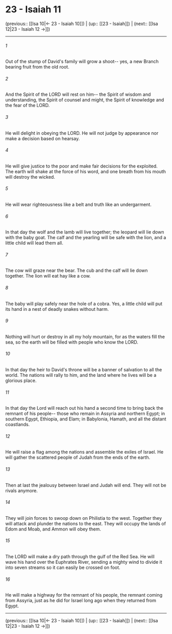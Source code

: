 # 23 - Isaiah 11

(previous:: [[Isa 10|← 23 - Isaiah 10]]) | (up:: [[23 - Isaiah]]) | (next:: [[Isa 12|23 - Isaiah 12 →]])

***


###### 1 
Out of the stump of David's family will grow a shoot-- yes, a new Branch bearing fruit from the old root. 

###### 2 
And the Spirit of the LORD will rest on him-- the Spirit of wisdom and understanding, the Spirit of counsel and might, the Spirit of knowledge and the fear of the LORD. 

###### 3 
He will delight in obeying the LORD. He will not judge by appearance nor make a decision based on hearsay. 

###### 4 
He will give justice to the poor and make fair decisions for the exploited. The earth will shake at the force of his word, and one breath from his mouth will destroy the wicked. 

###### 5 
He will wear righteousness like a belt and truth like an undergarment. 

###### 6 
In that day the wolf and the lamb will live together; the leopard will lie down with the baby goat. The calf and the yearling will be safe with the lion, and a little child will lead them all. 

###### 7 
The cow will graze near the bear. The cub and the calf will lie down together. The lion will eat hay like a cow. 

###### 8 
The baby will play safely near the hole of a cobra. Yes, a little child will put its hand in a nest of deadly snakes without harm. 

###### 9 
Nothing will hurt or destroy in all my holy mountain, for as the waters fill the sea, so the earth will be filled with people who know the LORD. 

###### 10 
In that day the heir to David's throne will be a banner of salvation to all the world. The nations will rally to him, and the land where he lives will be a glorious place. 

###### 11 
In that day the Lord will reach out his hand a second time to bring back the remnant of his people-- those who remain in Assyria and northern Egypt; in southern Egypt, Ethiopia, and Elam; in Babylonia, Hamath, and all the distant coastlands. 

###### 12 
He will raise a flag among the nations and assemble the exiles of Israel. He will gather the scattered people of Judah from the ends of the earth. 

###### 13 
Then at last the jealousy between Israel and Judah will end. They will not be rivals anymore. 

###### 14 
They will join forces to swoop down on Philistia to the west. Together they will attack and plunder the nations to the east. They will occupy the lands of Edom and Moab, and Ammon will obey them. 

###### 15 
The LORD will make a dry path through the gulf of the Red Sea. He will wave his hand over the Euphrates River, sending a mighty wind to divide it into seven streams so it can easily be crossed on foot. 

###### 16 
He will make a highway for the remnant of his people, the remnant coming from Assyria, just as he did for Israel long ago when they returned from Egypt.

***

(previous:: [[Isa 10|← 23 - Isaiah 10]]) | (up:: [[23 - Isaiah]]) | (next:: [[Isa 12|23 - Isaiah 12 →]])
